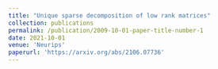 ```yaml
---
title: "Unique sparse decomposition of low rank matrices"
collection: publications
permalink: /publication/2009-10-01-paper-title-number-1
date: 2021-10-01
venue: 'Neurips'
paperurl: 'https://arxiv.org/abs/2106.07736'
---
```



